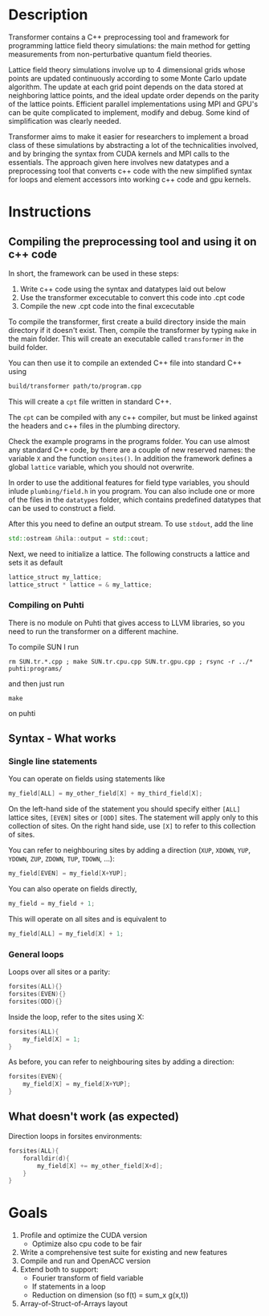 
# Description 

Transformer contains a C++ preprocessing tool and framework for programming lattice field theory simulations: the main method for getting measurements from non-perturbative quantum field theories.  

Lattice field theory simulations involve up to 4 dimensional grids whose points are updated continuously according to some Monte Carlo update algorithm. The update at each grid point depends on the data stored at neighboring lattice points, and the ideal 
update order depends on the parity of the lattice points. Efficient parallel implementations using MPI and GPU's can be quite complicated to implement, modify and debug. Some kind of simplification was clearly needed. 

Transformer aims to make it easier for researchers to implement a broad class of these simulations by abstracting a lot of the technicalities involved, and by bringing the syntax from CUDA kernels and MPI calls to the essentials. The approach given 
here involves new datatypes and a preprocessing tool that converts c++ code with the new simplified syntax for loops and element accessors into working c++ code and gpu kernels. 

# Instructions

## Compiling the preprocessing tool and using it on c++ code

In short, the framework can be used in these steps: 

1. Write c++ code using the syntax and datatypes laid out below
2. Use the transformer excecutable to convert this code into .cpt code 
3. Compile the new .cpt code into the final excecutable 

To compile the transformer, first create a build directory inside the main directory if it doesn't exist. 
Then, compile the transformer by typing `make` in the main folder.
This will create an executable called `transformer` in the build folder.

You can then use it to compile an extended C++ file into standard C++ using
~~~ bash
build/transformer path/to/program.cpp
~~~
This will create a `cpt` file written in standard C++.

The `cpt` can be compiled with any c++ compiler, but must be linked against the headers and c++ files in the plumbing directory.

Check the example programs in the programs folder. You can use almost any standard C++ code, by there are a couple of new reserved names: the variable `X` and the function `onsites()`. In addition the framework defines a global `lattice` variable, which you should not overwrite.

In order to use the additional features for field type variables, you should inlude `plumbing/field.h` in you program. You can also include one or more of the files in the `datatypes` folder, which contains predefined datatypes that can be used to construct a field.

After this you need to define an output stream. To use `stdout`, add the line
~~~ C++
std::ostream &hila::output = std::cout;
~~~
Next, we need to initialize a lattice. The following constructs a lattice and sets it as default
~~~ C++
lattice_struct my_lattice;
lattice_struct * lattice = & my_lattice;
~~~


### Compiling on Puhti

There is no module on Puhti that gives access to LLVM libraries, so you need to run the transformer on a different machine.

To compile SUN I run
~~~
rm SUN.tr.*.cpp ; make SUN.tr.cpu.cpp SUN.tr.gpu.cpp ; rsync -r ../* puhti:programs/
~~~
and then just run
~~~
make
~~~
on puhti


## Syntax - What works

### Single line statements

You can operate on fields using statements like
~~~ C++
my_field[ALL] = my_other_field[X] + my_third_field[X];
~~~
On the left-hand side of the statement you should specify
either `[ALL]` lattice sites, `[EVEN]` sites or `[ODD]` sites.
The statement will apply only to this collection of sites.
On the right hand side, use `[X]` to refer to this collection
of sites.

You can refer to neighbouring sites by adding a direction (`XUP`, `XDOWN`, `YUP`, `YDOWN`, `ZUP`, `ZDOWN`, `TUP`, `TDOWN`, ...):
~~~ C++
my_field[EVEN] = my_field[X+YUP];
~~~

You can also operate on fields directly,
~~~ C++
my_field = my_field + 1;
~~~
This will operate on all sites and is equivalent to 
~~~ C++
my_field[ALL] = my_field[X] + 1;
~~~


### General loops 
Loops over all sites or a parity:
~~~ C++
forsites(ALL){}
forsites(EVEN){}
forsites(ODD){}
~~~
Inside the loop, refer to the sites using X:
~~~ C++
forsites(ALL){
    my_field[X] = 1;
}
~~~

As before, you can refer to neighbouring sites by adding a direction:
~~~ C++
forsites(EVEN){
    my_field[X] = my_field[X+YUP];
}
~~~



## What doesn't work (as expected)

Direction loops in forsites environments:
~~~ C++
forsites(ALL){
    foralldir(d){
        my_field[X] += my_other_field[X+d];
    }
}
~~~



# Goals

 1. Profile and optimize the CUDA version
     * Optimize also cpu code to be fair
 1. Write a comprehensive test suite for existing and new features
 1. Compile and run and OpenACC version
 1. Extend both to support:
     * Fourier transform of field variable
     * If statements in a loop
     * Reduction on dimension (so f(t) = sum_x g(x,t))
 1. Array-of-Struct-of-Arrays layout

